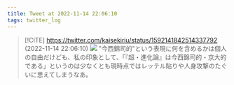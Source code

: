 ```yaml
---
title: Tweet at 2022-11-14 22:06:10
tags: twitter_log
---
```


> [!CITE] https://twitter.com/kaisekiriu/status/1592141842514337792 (2022-11-14 22:06:10)
> ![](https://twitter.com/kaisekiriu/status/1592141842514337792)
> "今西錦司的"という表現に何を含めるかは個人の自由だけども、私の印象として、「『超・進化論』は今西錦司的・京大的である」というのは少なくとも現時点ではレッテル貼りや人身攻撃のたぐいに思えてしまうなあ。
